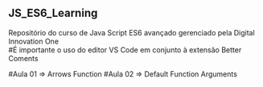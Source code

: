 ## JS_ES6_Learning

Repositório do curso de Java Script ES6 avançado gerenciado pela Digital Innovation One
<br/>
#É importante o uso do editor VS Code em conjunto à extensão Better Coments<br/>

#Aula 01 => Arrows Function
#Aula 02 => Default Function Arguments
